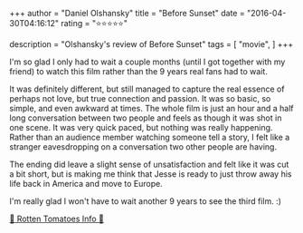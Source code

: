 +++
author = "Daniel Olshansky"
title = "Before Sunset"
date = "2016-04-30T04:16:12"
rating = "⭐⭐⭐⭐⭐"

description = "Olshansky's review of Before Sunset"
tags = [
    "movie",
]
+++


I'm so glad I only had to wait a couple months (until I got together with my friend) to watch this film rather than the 9 years real fans had to wait. 

It was definitely different, but still managed to capture the real essence of perhaps not love, but true connection and passion. It was so basic, so simple, and even awkward at times. The whole film is just an hour and a half long conversation between two people and feels as though it was shot in one scene. It was very quick paced, but nothing was really happening. Rather than an audience member watching someone tell a story, I felt like a stranger eavesdropping on a conversation two other people are having.

The ending did leave a slight sense of unsatisfaction and felt like it was cut a bit short, but is making me think that Jesse is ready to just throw away his life back in America and move to Europe.

I'm really glad I won't have to wait another 9 years to see the third film. :)

[🍅 Rotten Tomatoes Info 🍅](https://www.rottentomatoes.com//m/before_sunset)